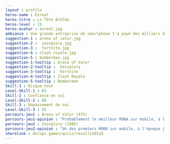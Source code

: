 ```yaml
---
layout : profile
heros-name : Ezreal
heros-titre : La Tête Brûlée
heros-level : 15
heros-avatar : ezreal.jpg
ambiance : Une grande entreprise de smartphone t'a payé des milliers d'euros de dommages et intérêts car la batterie de ton téléphone a explosé mais seuls tes genoux ont été un peu brûlés.
suggestion-1 : arena of valor.jpg
suggestion-2 :  vainglory.jpg
suggestion-3 :  fortnite.jpg
suggestion-4 : clash royale.jpg
suggestion-5 : bomberman.jpg
suggestion-1-tooltip : Arena of Valor
suggestion-2-tooltip :  Vainglory
suggestion-3-tooltip :  Fortnite
suggestion-4-tooltip : Clash Royale
suggestion-5-tooltip : Bomberman
Skill-1 : Risque-tout
Level-Skill-1 : 65
Skill-2 : Confiance en soi
Level-Skill-2 : 88
Skill-3 : Dépassement de soi
Level-Skill-3 : 92
parcours-jeu1 : Arena of Valor (47h)
parcours-jeu1-opinion : "Probablement le meilleur MOBA sur mobile, à l'interface parfaitement calibrée et avec une scène asiatique très compétitive. Par contre difficile de jouer dans le métro car ça coupe tout le temps !"
parcours-jeu2 : Vainglory (198h)
parcours-jeu2-opinion : "Un des premiers MOBA sur mobile, à l'époque j'ai pas mal accroché. J'attends toujours que ça décole en europe mais il y a encore sans doute quelques barrières notamment sur la qualité de la 4G dans le métro…"
sharelink : dsrupt.games/quizz/result110110
---
```

